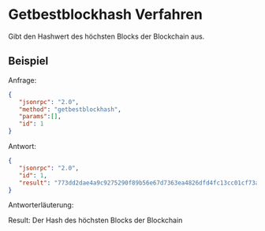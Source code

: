 # Getbestblockhash Verfahren

Gibt den Hashwert des höchsten Blocks der Blockchain aus.

## Beispiel

Anfrage:

```json
{
   "jsonrpc": "2.0",
   "method": "getbestblockhash",
   "params":[],
   "id": 1
}
```

Antwort:

```json
{
   "jsonrpc": "2.0",
   "id": 1,
   "result": "773dd2dae4a9c9275290f89b56e67d7363ea4826dfd4fc13cc01cf73a44b0d0e"
}
```

Antworterläuterung:

Result: Der Hash des höchsten Blocks der Blockchain